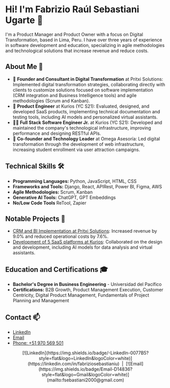 # Hi! I'm Fabrizio Raúl Sebastiani Ugarte 👋

I'm a Product Manager and Product Owner with a focus on Digital Transformation, based in Lima, Peru. I have over three years of experience in software development and education, specializing in agile methodologies and technological solutions that increase revenue and reduce costs.

## About Me 🌟

- 🚀 **Founder and Consultant in Digital Transformation** at Pritxi Solutions: Implemented digital transformation strategies, collaborating directly with clients to customize solutions focused on software implementation (CRM integration and Business Intelligence tools) and agile methodologies (Scrum and Kanban).
- 💼 **Product Engineer** at Kurios (YC S21): Evaluated, designed, and developed SaaS products, implementing technical documentation and testing tools, including AI models and personalized virtual assistants.
- 👨‍💻 **Full Stack Software Engineer Jr.** at Kurios (YC S21): Developed and maintained the company's technological infrastructure, improving performance and designing RESTful APIs.
- 🌱 **Co-founder and Technology Leader** at Omega Asesoría: Led digital transformation through the development of web infrastructure, increasing student enrollment via user attraction campaigns.

## Technical Skills 🛠️

- **Programming Languages:** Python, JavaScript, HTML, CSS
- **Frameworks and Tools:** Django, React, APIRest, Power BI, Figma, AWS
- **Agile Methodologies:** Scrum, Kanban
- **Generative AI Tools:** ChatGPT, GPT Embeddings
- **No/Low Code Tools** ReTool, Zapier

## Notable Projects 💼

- [CRM and BI Implementation at Pritxi Solutions](#): Increased revenue by 9.0% and reduced operational costs by 7.6%.
- [Development of 5 SaaS platforms at Kurios](#): Collaborated on the design and development, including AI models for data analysis and virtual assistants.

## Education and Certifications 🎓

- **Bachelor's Degree in Business Engineering** - Universidad del Pacífico
- **Certifications:** B2B Growth, Product Management Execution, Customer Centricity, Digital Product Management, Fundamentals of Project Planning and Management

## Contact 📫

- [LinkedIn](https://linkedin.com/in/fabriziosebastianiu)
- [Email](mailto:fsebastiani2000@gmail.com)
- [Phone: +51 970 569 501](tel:+51970569501)

<footer align="center">
  [![LinkedIn](https://img.shields.io/badge/-LinkedIn-0077B5?style=flat&logo=LinkedIn&logoColor=white)](https://linkedin.com/in/fabriziosebastianiu)
  &nbsp;|&nbsp;
  [![Email](https://img.shields.io/badge/Email-D14836?style=flat&logo=Gmail&logoColor=white)](mailto:fsebastiani2000@gmail.com)
</footer>

